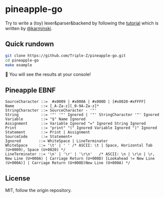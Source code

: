 # pineapple-go

Try to write a (toy) lexer&parser&backend by following the [tutorial](https://github.com/karminski/pineapple) which is written by [@karminski](https://github.com/karminski).

## Quick rundown

```bash
git clone https://github.com/Triple-Z/pineapple-go.git
cd pineapple-go
make example
```

:tada: You will see the results at your console!

## Pineapple EBNF

```
SourceCharacter ::=  #x0009 | #x000A | #x000D | [#x0020-#xFFFF]
Name            ::= [_A-Za-z][_0-9A-Za-z]*
StringCharacter ::= SourceCharacter - '"'
String          ::= '"' '"' Ignored | '"' StringCharacter '"' Ignored
Variable        ::= "$" Name Ignored
Assignment      ::= Variable Ignored "=" Ignored String Ignored
Print           ::= "print" "(" Ignored Variable Ignored ")" Ignored
Statement       ::= Print | Assignment
SourceCode      ::= Statement+
Ignored        ::= WhiteSpace | LineTerminator
WhiteSpace     ::= '\t' | ' ' /* ASCII: \t | Space, Horizontal Tab (U+0009), Space (U+0020) */
LineTerminator ::= '\n' | '\r' | '\r\n'   /* ASCII: \n | \r\n | \r, New Line (U+000A) | Carriage Return (U+000D) [Lookahead != New Line (U+000A)] | Carriage Return (U+000D)New Line (U+000A) */
```

## License

MIT, follow the origin repository.
